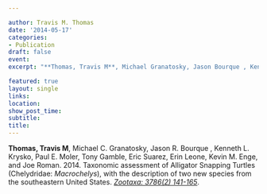 ```yaml
---

author: Travis M. Thomas
date: '2014-05-17'
categories:
- Publication
draft: false
event: 
excerpt: "**Thomas, Travis M**, Michael Granatosky, Jason Bourque , Kenneth Krysko, Paul Moler, Tony Gamble, Eric Suarez, Erin Leone, Kevin Enge, and Joe Roman. 2014. Taxonomic assessment of Alligator Snapping Turtles (Chelydridae *Macrochelys*), with the description of two new species from the southeastern United States. [*Zootaxa, 3786(2) 141-165*](https://mapress.com/zt/article/view/zootaxa.3786.2.4)."

featured: true
layout: single
links:
location: 
show_post_time: 
subtitle:   
title:
---
```


**Thomas, Travis M**, Michael C. Granatosky, Jason R. Bourque , Kenneth L. Krysko, Paul E. Moler, Tony Gamble, Eric Suarez, Erin Leone, Kevin M. Enge, and Joe Roman. 2014. Taxonomic assessment of Alligator Snapping Turtles (Chelydridae: *Macrochelys*), with the description of two new species from the southeastern United States. [*Zootaxa: 3786(2) 141-165*](https://mapress.com/zt/article/view/zootaxa.3786.2.4).


